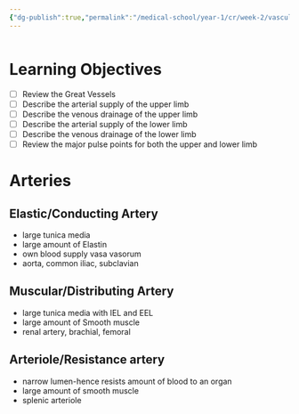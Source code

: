 ```yaml
---
{"dg-publish":true,"permalink":"/medical-school/year-1/cr/week-2/vascular-anatomy-of-the-limbs/","tags":["funmed"]}
---
```


```table-of-contents
```
# Learning Objectives
- [ ] Review the Great Vessels
- [ ] Describe the arterial supply of the upper limb
- [ ] Describe the venous drainage of the upper limb
- [ ] Describe the arterial supply of the lower limb
- [ ] Describe the venous drainage of the lower limb
- [ ] Review the major pulse points for both the upper and lower limb

# Arteries
## Elastic/Conducting Artery
- large tunica media
- large amount of Elastin
- own blood supply vasa vasorum
- aorta, common iliac, subclavian
## Muscular/Distributing Artery
- large tunica media with IEL and EEL
- large amount of Smooth muscle
- renal artery, brachial, femoral
## Arteriole/Resistance artery
- narrow lumen-hence resists amount of blood to an organ
- large amount of smooth muscle
- splenic arteriole